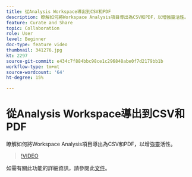 ```yaml
---
title: 從Analysis Workspace導出到CSV和PDF
description: 瞭解如何將Workspace Analysis項目導出為CSV和PDF，以增強靈活性。
feature: Curate and Share
topic: Collaboration
role: User
level: Beginner
doc-type: feature video
thumbnail: 341276.jpg
kt: 2297
source-git-commit: e434c7f884bbc98ce1c296848abe0f7d2179bb1b
workflow-type: tm+mt
source-wordcount: '64'
ht-degree: 15%

---
```


# 從Analysis Workspace導出到CSV和PDF

瞭解如何將Workspace Analysis項目導出為CSV和PDF，以增強靈活性。

>[!VIDEO](https://video.tv.adobe.com/v/341276/?quality=12&learn=on)

如需有關此功能的詳細資訊，請參閱此[文件](https://experienceleague.adobe.com/docs/analytics/analyze/analysis-workspace/curate-share/download-send.html?lang=en)。
